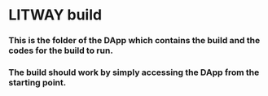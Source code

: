 # LITWAY build

### This is the folder of the DApp which contains the build and the codes for the build to run.

### The build should work by simply accessing the DApp from the starting point.